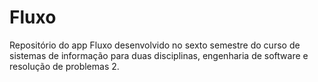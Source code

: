 # Fluxo
Repositório do app Fluxo desenvolvido no sexto semestre do curso de sistemas de informação para duas disciplinas, engenharia de software e resolução de problemas 2.

